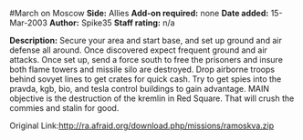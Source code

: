#March on Moscow
**Side:** Allies
**Add-on required:** none
**Date added:** 15-Mar-2003
**Author:** Spike35
**Staff rating:** n/a

**Description:** Secure your area and start base, and set up ground and air defense all around. Once discovered expect frequent ground and air attacks.  Once set up, send a force south to free the prisoners and insure both flame towers and missile silo are destroyed.  Drop airborne troops behind sovyet lines to get crates for quick cash. Try to get spies into the pravda, kgb, bio, and tesla control buildings to gain advantage.  MAIN objective is the destruction of the kremlin in Red Square. That will crush the commies and stalin for good.

Original Link:http://ra.afraid.org/download.php/missions/ramoskva.zip
